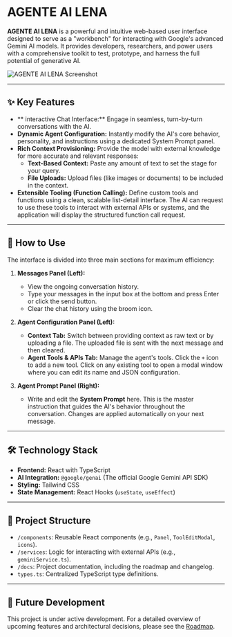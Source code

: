 # AGENTE AI LENA

**AGENTE AI LENA** is a powerful and intuitive web-based user interface designed to serve as a "workbench" for interacting with Google's advanced Gemini AI models. It provides developers, researchers, and power users with a comprehensive toolkit to test, prototype, and harness the full potential of generative AI.

![AGENTE AI LENA Screenshot](https://storage.googleapis.com/aistudio-project-files/5c1a1f33-155e-4122-869a-32c02c2f6d54/_project_artifacts/2a4b8782-e2c7-4566-a60d-58475cd152e9/Luz-Vi-20240523-144211.png)

---

## ✨ Key Features

-   ** interactive Chat Interface:** Engage in seamless, turn-by-turn conversations with the AI.
-   **Dynamic Agent Configuration:** Instantly modify the AI's core behavior, personality, and instructions using a dedicated System Prompt panel.
-   **Rich Context Provisioning:** Provide the model with external knowledge for more accurate and relevant responses:
    -   **Text-Based Context:** Paste any amount of text to set the stage for your query.
    -   **File Uploads:** Upload files (like images or documents) to be included in the context.
-   **Extensible Tooling (Function Calling):** Define custom tools and functions using a clean, scalable list-detail interface. The AI can request to use these tools to interact with external APIs or systems, and the application will display the structured function call request.

---

## 🚀 How to Use

The interface is divided into three main sections for maximum efficiency:

1.  **Messages Panel (Left):**
    -   View the ongoing conversation history.
    -   Type your messages in the input box at the bottom and press Enter or click the send button.
    -   Clear the chat history using the broom icon.

2.  **Agent Configuration Panel (Left):**
    -   **Context Tab:** Switch between providing context as raw text or by uploading a file. The uploaded file is sent with the next message and then cleared.
    -   **Agent Tools & APIs Tab:** Manage the agent's tools. Click the `+` icon to add a new tool. Click on any existing tool to open a modal window where you can edit its name and JSON configuration.

3.  **Agent Prompt Panel (Right):**
    -   Write and edit the **System Prompt** here. This is the master instruction that guides the AI's behavior throughout the conversation. Changes are applied automatically on your next message.

---

## 🛠️ Technology Stack

-   **Frontend:** React with TypeScript
-   **AI Integration:** `@google/genai` (The official Google Gemini API SDK)
-   **Styling:** Tailwind CSS
-   **State Management:** React Hooks (`useState`, `useEffect`)

---

## 📂 Project Structure

-   `/components`: Reusable React components (e.g., `Panel`, `ToolEditModal`, `icons`).
-   `/services`: Logic for interacting with external APIs (e.g., `geminiService.ts`).
-   `/docs`: Project documentation, including the roadmap and changelog.
-   `types.ts`: Centralized TypeScript type definitions.

---

## 🔮 Future Development

This project is under active development. For a detailed overview of upcoming features and architectural decisions, please see the [Roadmap](docs/idea-inbox-mvp-roadmap.md).
